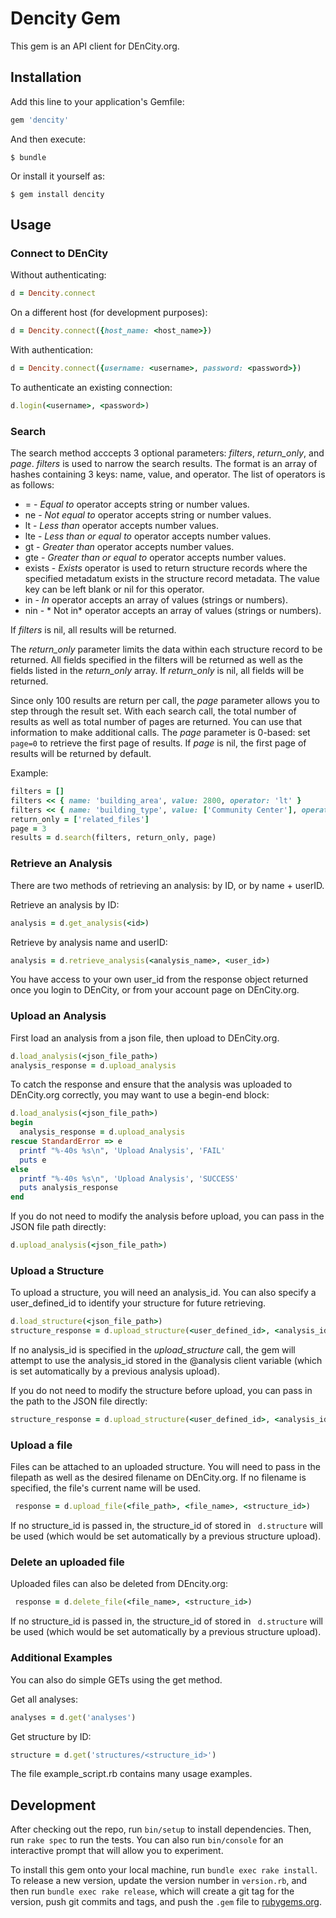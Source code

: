# Dencity Gem

This gem is an API client for DEnCity.org.

## Installation

Add this line to your application's Gemfile:

```ruby
gem 'dencity'
```

And then execute:

    $ bundle

Or install it yourself as:

    $ gem install dencity

## Usage


### Connect to DEnCity

Without authenticating:

```ruby
d = Dencity.connect
```

On a different host (for development purposes):

```ruby
d = Dencity.connect({host_name: <host_name>})
```

With authentication:
```ruby
d = Dencity.connect({username: <username>, password: <password>})
```

To authenticate an existing connection:
```ruby
d.login(<username>, <password>)
```

### Search
The search method acccepts 3 optional parameters: *filters*, *return_only*, and *page*. *filters* is used to narrow the search results.  The format is an array of hashes containing 3 keys: name, value, and operator. The list of operators is as follows:
- =  -  *Equal to* operator accepts string or number values.
- ne -  *Not equal to* operator accepts string or number values.
- lt -  *Less than* operator accepts number values.
- lte - *Less than or equal to* operator accepts number values.
- gt - *Greater than* operator accepts number values.
- gte - *Greater than or equal to* operator accepts number values.
- exists - *Exists* operator is used to return structure records where the specified metadatum exists in the structure record metadata. The value key can be left blank or nil for this operator.
- in - *In* operator accepts an array of values (strings or numbers).
- nin - * Not in* operator accepts an array of values (strings or numbers).

If *filters* is nil, all results will be returned.

The *return_only* parameter limits the data within each structure record to be returned.  All fields specified in the filters will be returned as well as the fields listed in the *return_only* array.  If *return_only* is nil, all fields will be returned.

Since only 100 results are return per call, the *page* parameter allows you to step through the result set.  With each search call, the total number of results as well as total number of pages are returned.  You can use that information to make additional calls. The *page* parameter is 0-based:  set ```page=0``` to retrieve the first page of results.  If *page* is nil, the first page of results will be returned by default.

Example:
```ruby
filters = []
filters << { name: 'building_area', value: 2800, operator: 'lt' }
filters << { name: 'building_type', value: ['Community Center'], operator: 'in' }
return_only = ['related_files']
page = 3
results = d.search(filters, return_only, page)
```

### Retrieve an Analysis
There are two methods of retrieving an analysis:  by ID, or by name + userID.

Retrieve an analysis by ID:
```ruby
analysis = d.get_analysis(<id>)
```
Retrieve by analysis name and userID:
```ruby
analysis = d.retrieve_analysis(<analysis_name>, <user_id>)
```
You have access to your own user_id from the response object returned once you login to DEnCity, or from your account page on DEnCity.org.

### Upload an Analysis
First load an analysis from a json file, then upload to DEnCity.org.
```ruby
d.load_analysis(<json_file_path>)
analysis_response = d.upload_analysis
```
To catch the response and ensure that the analysis was uploaded to DEnCity.org correctly, you may want to use a begin-end block:
```ruby
d.load_analysis(<json_file_path>)
begin
  analysis_response = d.upload_analysis
rescue StandardError => e
  printf "%-40s %s\n", 'Upload Analysis', 'FAIL'
  puts e
else
  printf "%-40s %s\n", 'Upload Analysis', 'SUCCESS'
  puts analysis_response
end
```
If you do not need to modify the analysis before upload, you can pass in the JSON file path directly:
```ruby
d.upload_analysis(<json_file_path>)
```

### Upload a Structure
To upload a structure, you will need an analysis_id.  You can also specify a user_defined_id to identify your structure for future retrieving.
```ruby
d.load_structure(<json_file_path>)
structure_response = d.upload_structure(<user_defined_id>, <analysis_id>)
```
If no analysis_id is specified in the *upload_structure* call, the gem will attempt to use the analysis_id stored in the @analysis client variable (which is set automatically by a previous analysis upload).

If you do not need to modify the structure before upload, you can pass in the path to the JSON file directly:
```ruby
structure_response = d.upload_structure(<user_defined_id>, <analysis_id>, <structure_file_path>)
```

### Upload a file
Files can be attached to an uploaded structure.  You will need to pass in the filepath as well as the desired filename on DEnCity.org.  If no filename is specified, the file's current name will be used.

```ruby
 response = d.upload_file(<file_path>, <file_name>, <structure_id>)
```
If no structure_id is passed in, the structure_id of stored in ``` d.structure``` will be used (which would be set automatically by a previous structure upload).

### Delete an uploaded file
Uploaded files can also be deleted from DEncity.org:
```ruby
 response = d.delete_file(<file_name>, <structure_id>)
 ```
 If no structure_id is passed in, the structure_id of stored in ``` d.structure``` will be used (which would be set automatically by a previous structure upload).

### Additional Examples

You can also do simple GETs using the get method.

Get all analyses:
```ruby
analyses = d.get('analyses')
```
Get structure by ID:
```ruby
structure = d.get('structures/<structure_id>')
```

The file example_script.rb contains many usage examples.

## Development

After checking out the repo, run `bin/setup` to install dependencies. Then, run `rake spec` to run the tests. You can also run `bin/console` for an interactive prompt that will allow you to experiment.

To install this gem onto your local machine, run `bundle exec rake install`. To release a new version, update the version number in `version.rb`, and then run `bundle exec rake release`, which will create a git tag for the version, push git commits and tags, and push the `.gem` file to [rubygems.org](https://rubygems.org).

